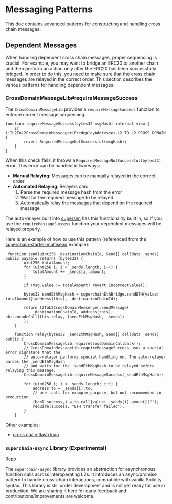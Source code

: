 # Messaging Patterns

This doc contains advanced patterns for constructing and handling cross chain messages.

## Dependent Messages

When handling dependent cross chain messages, proper sequencing is crucial. For example, you may want to bridge an ERC20 to another chain and then perform an action only after the ERC20 has been successfully bridged. In order to do this, you need to make sure that the cross chain messages are relayed in the correct order. This section describes the various patterns for handling dependent messages.

### CrossDomainMessageLib#requireMessageSuccess

The `CrossDomainMessageLib` provides a `requireMessageSuccess` function to enforce correct message sequencing:

```solidity
function requireMessageSuccess(bytes32 msgHash) internal view {
    if (!IL2ToL2CrossDomainMessenger(PredeployAddresses.L2_TO_L2_CROSS_DOMAIN_MESSENGER).successfulMessages(msgHash)) {
        revert RequiredMessageNotSuccessful(msgHash);
    }
}
```

When this check fails, it throws a `RequiredMessageNotSuccessful(bytes32)` error. This error can be handled in two ways:

- **Manual Relaying**: Messages can be manually relayed in the correct order
- **Automated Relaying**: Relayers can:
   1. Parse the required message hash from the error
   2. Wait for the required message to be relayed
   3. Automatically relay the messages that depend on the required message

The auto-relayer built into [supersim](https://github.com/ethereum-optimism/supersim) has this functionality built in, so if you use the `requireMessageSuccess` function your dependent messages will be relayed properly.

Here is an example of how to use this pattern (referenced from the [superchain-starter-multisend](https://github.com/ethereum-optimism/superchain-starter-multisend/blob/main/contracts/src/CrossChainMultisend.sol) example):

```solidity
 function send(uint256 _destinationChainId, Send[] calldata _sends) public payable returns (bytes32) {
        uint256 totalAmount;
        for (uint256 i; i < _sends.length; i++) {
            totalAmount += _sends[i].amount;
        }

        if (msg.value != totalAmount) revert IncorrectValue();

        bytes32 sendEthMsgHash = superchainEthBridge.sendETH{value: totalAmount}(address(this), _destinationChainId);

        return l2ToL2CrossDomainMessenger.sendMessage(
            _destinationChainId, address(this), abi.encodeCall(this.relay, (sendEthMsgHash, _sends))
        );
    }

    function relay(bytes32 _sendEthMsgHash, Send[] calldata _sends) public {
        CrossDomainMessageLib.requireCrossDomainCallback();
        // CrossDomainMessageLib.requireMessageSuccess uses a special error signature that the
        // auto-relayer performs special handling on. The auto-relayer parses the _sendEthMsgHash
        // and waits for the _sendEthMsgHash to be relayed before relaying this message.
        CrossDomainMessageLib.requireMessageSuccess(_sendEthMsgHash);

        for (uint256 i; i < _sends.length; i++) {
            address to = _sends[i].to;
            // use .call for example purpose, but not recommended in production.
            (bool success,) = to.call{value: _sends[i].amount}("");
            require(success, "ETH transfer failed");
        }
    }

```

Other examples:
- [cross chain flash loan](https://github.com/ethereum-optimism/superchain-starter-xchain-flash-loan-example/blob/8de92ae1e17ae24672cc32c03c88f2edd4121703/contracts/src/CrosschainFlashLoanBridge.sol#L95)

### `superchain-async` Library (**Experimental**)

[Repo](https://github.com/ben-chain/superchain-async/tree/main)

The `superchain-async` library provides an abstraction for asynchronous function calls across interoperating L2s. It introduces an async/promise pattern to handle cross-chain interactions, compatible with vanilla Solidity syntax. This library is still under development and is not yet ready for use in production. We are sharing it here for early feedback and contributions/improvements are welcome.